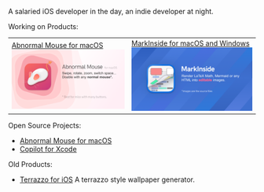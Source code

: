 A salaried iOS developer in the day, an indie developer at night.

Working on Products:

|||
|--|--|
|<div>[Abnormal Mouse for macOS](https://abnormalmouse.intii.com)<img src="https://github.com/intitni/AbnormalMouseWebsite/blob/master/image/twitter-card-en.png?raw=true"></div>|<div>[MarkInside for macOS and Windows](https://markinside.intii.com)<img src="https://github.com/intitni/MarkInsideWebsite/blob/master/Twitter_Card_EN.png?raw=true"></div>

Open Source Projects:

- [Abnormal Mouse for macOS](https://abnormalmouse.intii.com)
- [Copilot for Xcode](https://github.com/intitni/CopilotForXcode)

Old Products: 

- [Terrazzo for iOS](https://apps.apple.com/us/app/terrazzo-wallpaper-generator/id1480321976)
  A terrazzo style wallpaper generator.
